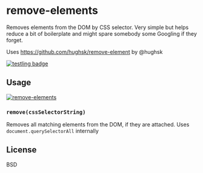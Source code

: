# remove-elements 

Removes elements from the DOM by CSS selector. Very simple but helps reduce a bit of
boilerplate and might spare somebody some Googling if they forget.

Uses https://github.com/hughsk/remove-element by @hughsk

[![testling badge](https://ci.testling.com/maxogden/remove-elements.png)](https://ci.testling.com/maxogden/remove-elements)

## Usage

[![remove-elements](https://nodei.co/npm/remove-elements.png)](https://nodei.co/npm/remove-elements)

### `remove(cssSelectorString)`

Removes all matching elements from the DOM, if they are attached. Uses `document.querySelectorAll` internally

## License

BSD

